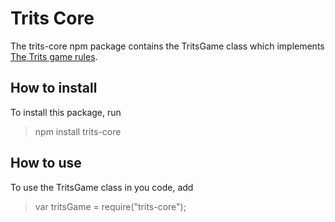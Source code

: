 # Trits Core

The trits-core npm package contains the TritsGame class which implements <a href="https://trits.win/rules" target="_blank">The Trits game rules</a>.

## How to install

To install this package, run

> npm install trits-core

## How to use

To use the TritsGame class in you code, add

> var tritsGame = require("trits-core");




